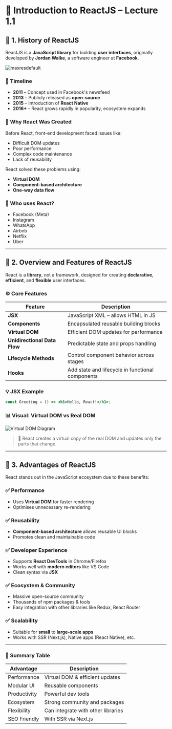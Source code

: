 
# 🧠 Introduction to ReactJS – Lecture 1.1

## 📘 1. History of ReactJS

ReactJS is a **JavaScript library** for building **user interfaces**, originally developed by **Jordan Walke**, a software engineer at **Facebook**.

![maxresdefault](https://github.com/user-attachments/assets/ed5dcd1d-9540-492a-a12a-fafec47b6f88)

### 📅 Timeline

* **2011** – Concept used in Facebook's newsfeed
* **2013** – Publicly released as **open-source**
* **2015** – Introduction of **React Native**
* **2016+** – React grows rapidly in popularity, ecosystem expands

### 🔁 Why React Was Created

Before React, front-end development faced issues like:

* Difficult DOM updates
* Poor performance
* Complex code maintenance
* Lack of reusability

React solved these problems using:

* **Virtual DOM**
* **Component-based architecture**
* **One-way data flow**

### 🏢 Who uses React?

* Facebook (Meta)
* Instagram
* WhatsApp
* Airbnb
* Netflix
* Uber

---

## 🌟 2. Overview and Features of ReactJS

React is a **library**, not a framework, designed for creating **declarative**, **efficient**, and **flexible** user interfaces.

### ⚙️ Core Features

| Feature                      | Description                                      |
| ---------------------------- | ------------------------------------------------ |
| **JSX**                      | JavaScript XML – allows HTML in JS               |
| **Components**               | Encapsulated reusable building blocks            |
| **Virtual DOM**              | Efficient DOM updates for performance            |
| **Unidirectional Data Flow** | Predictable state and props handling             |
| **Lifecycle Methods**        | Control component behavior across stages         |
| **Hooks**                    | Add state and lifecycle in functional components |

### 💡 JSX Example

```jsx
const Greeting = () => <h1>Hello, React!</h1>;
```

### 📊 Visual: Virtual DOM vs Real DOM

![Virtual DOM Diagram](https://raw.githubusercontent.com/mdn/learning-area/main/javascript/building-blocks/dom-intro/virtual_dom.png)

> 📝 React creates a virtual copy of the real DOM and updates only the parts that change.

---

## 🚀 3. Advantages of ReactJS

React stands out in the JavaScript ecosystem due to these benefits:

### ✅ Performance

* Uses **Virtual DOM** for faster rendering
* Optimises unnecessary re-rendering

### ✅ Reusability

* **Component-based architecture** allows reusable UI blocks
* Promotes clean and maintainable code

### ✅ Developer Experience

* Supports **React DevTools** in Chrome/Firefox
* Works well with **modern editors** like VS Code
* Clean syntax via **JSX**

### ✅ Ecosystem & Community

* Massive open-source community
* Thousands of npm packages & tools
* Easy integration with other libraries like Redux, React Router

### ✅ Scalability

* Suitable for **small** to **large-scale apps**
* Works with SSR (Next.js), Native apps (React Native), etc.

---

### 📌 Summary Table

| Advantage    | Description                        |
| ------------ | ---------------------------------- |
| Performance  | Virtual DOM & efficient updates    |
| Modular UI   | Reusable components                |
| Productivity | Powerful dev tools                 |
| Ecosystem    | Strong community and packages      |
| Flexibility  | Can integrate with other libraries |
| SEO Friendly | With SSR via Next.js               |
